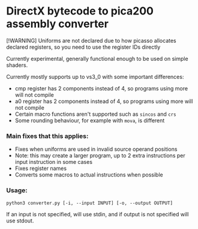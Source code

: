 # DirectX bytecode to pica200 assembly converter

[!WARNING]
Uniforms are not declared due to how picasso allocates declared registers, so you need to use the register IDs directly

Currently experimental, generally functional enough to be used on simple shaders. 

Currently mostly supports up to vs3_0 with some important differences:
- cmp register has 2 components instead of 4, so programs using more will not compile
- a0 register has 2 components instead of 4, so programs using more will not compile
- Certain macro functions aren't supported such as `sincos` and `crs`
- Some rounding behaviour, for example with `mova`, is different

### Main fixes that this applies:
- Fixes when uniforms are used in invalid source operand positions
- Note: this may create a larger program, up to 2 extra instructions per input instruction in some cases
- Fixes register names
- Converts some macros to actual instructions when possible

### Usage:
```
python3 converter.py [-i, --input INPUT] [-o, --output OUTPUT]
```
If an input is not specified, will use stdin, and if output is not specified will use stdout.